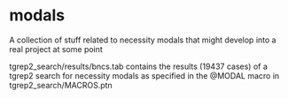 modals
======

A collection of stuff related to necessity modals that might develop into a real project at some point

tgrep2_search/results/bncs.tab contains the results (19437 cases) of a tgrep2 search for necessity modals as specified in the @MODAL macro in tgrep2_search/MACROS.ptn
